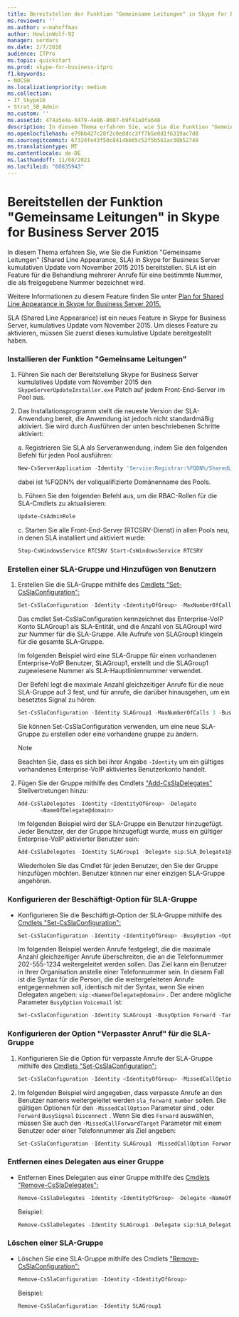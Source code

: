 ```yaml
---
title: Bereitstellen der Funktion "Gemeinsame Leitungen" in Skype for Business Server 2015
ms.reviewer: ''
ms.author: v-mahoffman
author: HowlinWolf-92
manager: serdars
ms.date: 2/7/2018
audience: ITPro
ms.topic: quickstart
ms.prod: skype-for-business-itpro
f1.keywords:
- NOCSH
ms.localizationpriority: medium
ms.collection:
- IT_Skype16
- Strat_SB_Admin
ms.custom: ''
ms.assetid: 474a5e4a-9479-4e86-8607-b9f41a0fa648
description: In diesem Thema erfahren Sie, wie Sie die Funktion "Gemeinsame Leitungen" (Shared Line Appearance, SLA) in Skype for Business Server kumulativen Update vom November 2015 2015 bereitstellen. SLA ist ein Feature für die Behandlung mehrerer Anrufe für eine bestimmte Nummer, die als freigegebene Nummer bezeichnet wird.
ms.openlocfilehash: e79bb427c28f2c0e8dcc3ff7b5e0d1f6319ac7d8
ms.sourcegitcommit: 67324fe43f50c8414bb65c52f5b561ac30b52748
ms.translationtype: MT
ms.contentlocale: de-DE
ms.lasthandoff: 11/08/2021
ms.locfileid: "60835943"
---
```

# <a name="deploy-shared-line-appearance-in-skype-for-business-server-2015"></a>Bereitstellen der Funktion "Gemeinsame Leitungen" in Skype for Business Server 2015

In diesem Thema erfahren Sie, wie Sie die Funktion "Gemeinsame Leitungen" (Shared Line Appearance, SLA) in Skype for Business Server kumulativen Update vom November 2015 2015 bereitstellen. SLA ist ein Feature für die Behandlung mehrerer Anrufe für eine bestimmte Nummer, die als freigegebene Nummer bezeichnet wird.

Weitere Informationen zu diesem Feature finden Sie unter [Plan for Shared Line Appearance in Skype for Business Server 2015.](../../plan-your-deployment/enterprise-voice-solution/shared-line-appearance.md)

SLA (Shared Line Appearance) ist ein neues Feature in Skype for Business Server, kumulatives Update vom November 2015. Um dieses Feature zu aktivieren, müssen Sie zuerst dieses kumulative Update bereitgestellt haben.

### <a name="install-shared-line-appearance"></a>Installieren der Funktion "Gemeinsame Leitungen"

1. Führen Sie nach der Bereitstellung Skype for Business Server kumulatives Update vom November 2015 den `SkypeServerUpdateInstaller.exe` Patch auf jedem Front-End-Server im Pool aus.

2. Das Installationsprogramm stellt die neueste Version der SLA-Anwendung bereit, die Anwendung ist jedoch nicht standardmäßig aktiviert. Sie wird durch Ausführen der unten beschriebenen Schritte aktiviert:

    a. Registrieren Sie SLA als Serveranwendung, indem Sie den folgenden Befehl für jeden Pool ausführen:

   ```powershell
   New-CsServerApplication -Identity 'Service:Registrar:%FQDN%/SharedLineAppearance' -Uri   http://www.microsoft.com/LCS/SharedLineAppearance -Critical $false -Enabled $true -Priority (Get-CsServerApplication -Identity  'Service:Registrar:%FQDN%/UserServices').Priority
   ```

   dabei ist %FQDN% der vollqualifizierte Domänenname des Pools.

    b. Führen Sie den folgenden Befehl aus, um die RBAC-Rollen für die SLA-Cmdlets zu aktualisieren:

   ```powershell
   Update-CsAdminRole
   ```

    c. Starten Sie alle Front-End-Server (RTCSRV-Dienst) in allen Pools neu, in denen SLA installiert und aktiviert wurde:

   ```powershell
   Stop-CsWindowsService RTCSRV Start-CsWindowsService RTCSRV
   ```

### <a name="create-an-sla-group-and-add-users-to-it"></a>Erstellen einer SLA-Gruppe und Hinzufügen von Benutzern

1. Erstellen Sie die SLA-Gruppe mithilfe des [Cmdlets "Set-CsSlaConfiguration":](/powershell/module/skype/set-csslaconfiguration?view=skype-ps)

   ```powershell
   Set-CsSlaConfiguration -Identity <IdentityOfGroup> -MaxNumberOfCalls <Number> -BusyOption <BusyOnBusy|Voicemail|Forward> [-Target <TargetUserOrPhoneNumber>]
   ```

    Das cmdlet Set-CsSlaConfiguration kennzeichnet das Enterprise-VoIP Konto SLAGroup1 als SLA-Entität, und die Anzahl von SLAGroup1 wird zur Nummer für die SLA-Gruppe. Alle Aufrufe von SLAGroup1 klingeln für die gesamte SLA-Gruppe.

    Im folgenden Beispiel wird eine SLA-Gruppe für einen vorhandenen Enterprise-VoIP Benutzer, SLAGroup1, erstellt und die SLAGroup1 zugewiesene Nummer als SLA-Hauptliniennummer verwendet.

    Der Befehl legt die maximale Anzahl gleichzeitiger Anrufe für die neue SLA-Gruppe auf 3 fest, und für anrufe, die darüber hinausgehen, um ein besetztes Signal zu hören:

   ```powershell
   Set-CsSlaConfiguration -Identity SLAGroup1 -MaxNumberOfCalls 3 -BusyOption BusyOnBusy
   ```

    Sie können Set-CsSlaConfiguration verwenden, um eine neue SLA-Gruppe zu erstellen oder eine vorhandene gruppe zu ändern.

    > [!NOTE]
    > Beachten Sie, dass es sich bei ihrer Angabe `-Identity` um ein gültiges vorhandenes Enterprise-VoIP aktiviertes Benutzerkonto handelt.

2. Fügen Sie der Gruppe mithilfe des Cmdlets ["Add-CsSlaDelegates"](/powershell/module/skype/add-cssladelegates?view=skype-ps) Stellvertretungen hinzu:

   ```powershell
   Add-CsSlaDelegates -Identity <IdentityOfGroup> -Delegate
          <NameOfDelegate@domain>
   ```

    Im folgenden Beispiel wird der SLA-Gruppe ein Benutzer hinzugefügt. Jeder Benutzer, der der Gruppe hinzugefügt wurde, muss ein gültiger Enterprise-VoIP aktivierter Benutzer sein:

   ```powershell
   Add-CsSlaDelegates -Identity SLAGroup1 -Delegate sip:SLA_Delegate1@contoso.com
   ```

    Wiederholen Sie das Cmdlet für jeden Benutzer, den Sie der Gruppe hinzufügen möchten. Benutzer können nur einer einzigen SLA-Gruppe angehören.

### <a name="configure-the-sla-group-busy-option"></a>Konfigurieren der Beschäftigt-Option für SLA-Gruppe

- Konfigurieren Sie die Beschäftigt-Option der SLA-Gruppe mithilfe des [Cmdlets "Set-CsSlaConfiguration":](/powershell/module/skype/set-csslaconfiguration?view=skype-ps)

  ```powershell
  Set-CsSlaConfiguration -Identity <IdentityOfGroup> -BusyOption <Option> [-Target <TargetUserOrPhoneNumber>]
  ```

    Im folgenden Beispiel werden Anrufe festgelegt, die die maximale Anzahl gleichzeitiger Anrufe überschreiten, die an die Telefonnummer 202-555-1234 weitergeleitet werden sollen. Das Ziel kann ein Benutzer in Ihrer Organisation anstelle einer Telefonnummer sein. In diesem Fall ist die Syntax für die Person, die die weitergeleiteten Anrufe entgegennehmen soll, identisch mit der Syntax, wenn Sie einen Delegaten angeben:  `sip:<NameofDelegate@domain>` . Der andere mögliche Parameter  `BusyOption` `Voicemail` ist:

  ```powershell
  Set-CsSlaConfiguration -Identity SLAGroup1 -BusyOption Forward -Target tel:+2025551234
  ```

### <a name="configure-the-sla-group-missed-call-option"></a>Konfigurieren der Option "Verpasster Anruf" für die SLA-Gruppe

1. Konfigurieren Sie die Option für verpasste Anrufe der SLA-Gruppe mithilfe des [Cmdlets "Set-CsSlaConfiguration":](/powershell/module/skype/set-csslaconfiguration?view=skype-ps)

   ```powershell
   Set-CsSlaConfiguration -Identity <IdentityOfGroup> -MissedCallOption <Option> -MissedCallForwardTarget <TargetUserOrPhoneNumber> -BusyOption <Option> -MaxNumberofCalls <#> -Target [Target]
   ```

2. Im folgenden Beispiel wird angegeben, dass verpasste Anrufe an den Benutzer namens weitergeleitet werden  `sla_forward_number` sollen. Die gültigen Optionen für den  `-MissedCallOption` Parameter sind , oder `Forward`  `BusySignal`  `Disconnect` . Wenn Sie dies  `Forward` auswählen, müssen Sie auch den  `-MissedCallForwardTarget` Parameter mit einem Benutzer oder einer Telefonnummer als Ziel angeben:

   ```powershell
   Set-CsSlaConfiguration -Identity SLAGroup1 -MissedCallOption Forward -MissedCallForwardTarget sip:sla_forward_number@contoso.com -BusyOption Forward -MaxNumberOfCalls 2 -Target sip:sla_forward_number@contoso.com
   ```

### <a name="remove-a-delegate-from-a-group"></a>Entfernen eines Delegaten aus einer Gruppe

- Entfernen Eines Delegaten aus einer Gruppe mithilfe des [Cmdlets "Remove-CsSlaDelegates":](/powershell/module/skype/remove-cssladelegates?view=skype-ps)

  ```powershell
  Remove-CsSlaDelegates -Identity <IdentityOfGroup> -Delegate <NameOfDelegate@domain>
  ```

    Beispiel:

  ```powershell
  Remove-CsSlaDelegates -Identity SLAGroup1 -Delegate sip:SLA_Delegate3@contoso.com
  ```

### <a name="delete-an-sla-group"></a>Löschen einer SLA-Gruppe

- Löschen Sie eine SLA-Gruppe mithilfe des Cmdlets ["Remove-CsSlaConfiguration":](/powershell/module/skype/remove-csslaconfiguration?view=skype-ps)

  ```powershell
  Remove-CsSlaConfiguration -Identity <IdentityOfGroup>
  ```

    Beispiel:

  ```powershell
  Remove-CsSlaConfiguration -Identity SLAGroup1
  ```